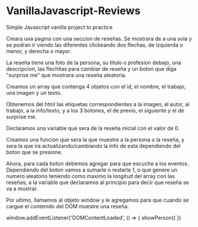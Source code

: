 # VanillaJavascript-Reviews

Simple Javascript vanilla project to practice

Creara una pagina con una seccion de reseñas. Se mostrara de a una sola y se podran ir viendo las diferentes clickeando dos flechas, de izquierda o menor, y derecha o mayor. 

La reseña tiene una foto de la persona, su titulo o profesion debajo, una descripcion, las flechitas para cambiar de reseña y un boton que diga "surprise me" que mostrara una reseña aleatoria. 


Creamos un array que contenga 4 objetos con el id, el nombre, el trabajo, una imagen y un texto. 

Obtenemos del html las etiquetas correspondientes a la imagen, al autor, al trabajo, a la info/texto, y a los 3 botones, el de previo, el siguiente y el de surprise me. 


Declaramos una variable que sera de la reseña inicial con el valor de 0. 


Creamos una funcion que sera la que muestre a la persona o la reseña, y sera la que ira actualizando/cambiando la info de esta dependiendo del boton que se presione. 

Ahora, para cada boton debemos agregar para que escuche a los eventos. Dependiendo del boton vamos a sumarle o restarle 1, o que genere un numero aleatorio teniendo como maximo la longitud del array con las reseñas; a la variable que declaramos al principio para decir que reseña se va a mostrar. 

Por ultimo, llamamos al objeto window y le agregamos para que cuando se cargue el contenido del DOM muestre una reseña. 

window.addEventListener('DOMContentLoaded', () => {
    showPerson()
})


